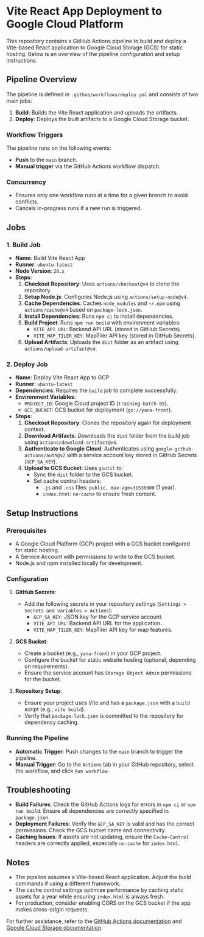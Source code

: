 # Vite React App Deployment to Google Cloud Platform

This repository contains a GitHub Actions pipeline to build and deploy a Vite-based React application to Google Cloud Storage (GCS) for static hosting. Below is an overview of the pipeline configuration and setup instructions.

## Pipeline Overview

The pipeline is defined in `.github/workflows/deploy.yml` and consists of two main jobs:
1. **Build**: Builds the Vite React application and uploads the artifacts.
2. **Deploy**: Deploys the built artifacts to a Google Cloud Storage bucket.

### Workflow Triggers
The pipeline runs on the following events:
- **Push** to the `main` branch.
- **Manual trigger** via the GitHub Actions workflow dispatch.

### Concurrency
- Ensures only one workflow runs at a time for a given branch to avoid conflicts.
- Cancels in-progress runs if a new run is triggered.

## Jobs

### 1. Build Job
- **Name**: Build Vite React App
- **Runner**: `ubuntu-latest`
- **Node Version**: `20.x`
- **Steps**:
  1. **Checkout Repository**: Uses `actions/checkout@v4` to clone the repository.
  2. **Setup Node.js**: Configures Node.js using `actions/setup-node@v4`.
  3. **Cache Dependencies**: Caches `node_modules` and `~/.npm` using `actions/cache@v4` based on `package-lock.json`.
  4. **Install Dependencies**: Runs `npm ci` to install dependencies.
  5. **Build Project**: Runs `npm run build` with environment variables:
     - `VITE_API_URL`: Backend API URL (stored in GitHub Secrets).
     - `VITE_MAP_TILER_KEY`: MapTiler API key (stored in GitHub Secrets).
  6. **Upload Artifacts**: Uploads the `dist` folder as an artifact using `actions/upload-artifact@v4`.

### 2. Deploy Job
- **Name**: Deploy Vite React App to GCP
- **Runner**: `ubuntu-latest`
- **Dependencies**: Requires the `build` job to complete successfully.
- **Environment Variables**:
  - `PROJECT_ID`: Google Cloud project ID (`training-batch-05`).
  - `GCS_BUCKET`: GCS bucket for deployment (`gs://yana-front`).
- **Steps**:
  1. **Checkout Repository**: Clones the repository again for deployment context.
  2. **Download Artifacts**: Downloads the `dist` folder from the build job using `actions/download-artifact@v4`.
  3. **Authenticate to Google Cloud**: Authenticates using `google-github-actions/auth@v2` with a service account key stored in GitHub Secrets (`GCP_SA_KEY`).
  4. **Upload to GCS Bucket**: Uses `gsutil` to:
     - Sync the `dist` folder to the GCS bucket.
     - Set cache control headers:
       - `.js` and `.css` files: `public, max-age=31536000` (1 year).
       - `index.html`: `no-cache` to ensure fresh content.

## Setup Instructions

### Prerequisites
- A Google Cloud Platform (GCP) project with a GCS bucket configured for static hosting.
- A Service Account with permissions to write to the GCS bucket.
- Node.js and npm installed locally for development.

### Configuration
1. **GitHub Secrets**:
   - Add the following secrets in your repository settings (`Settings > Secrets and variables > Actions`):
     - `GCP_SA_KEY`: JSON key for the GCP service account.
     - `VITE_API_URL`: Backend API URL for the application.
     - `VITE_MAP_TILER_KEY`: MapTiler API key for map features.

2. **GCS Bucket**:
   - Create a bucket (e.g., `yana-front`) in your GCP project.
   - Configure the bucket for static website hosting (optional, depending on requirements).
   - Ensure the service account has `Storage Object Admin` permissions for the bucket.

3. **Repository Setup**:
   - Ensure your project uses Vite and has a `package.json` with a `build` script (e.g., `vite build`).
   - Verify that `package-lock.json` is committed to the repository for dependency caching.

### Running the Pipeline
- **Automatic Trigger**: Push changes to the `main` branch to trigger the pipeline.
- **Manual Trigger**: Go to the `Actions` tab in your GitHub repository, select the workflow, and click `Run workflow`.

## Troubleshooting
- **Build Failures**: Check the GitHub Actions logs for errors in `npm ci` or `npm run build`. Ensure all dependencies are correctly specified in `package.json`.
- **Deployment Failures**: Verify the `GCP_SA_KEY` is valid and has the correct permissions. Check the GCS bucket name and connectivity.
- **Caching Issues**: If assets are not updating, ensure the `Cache-Control` headers are correctly applied, especially `no-cache` for `index.html`.

## Notes
- The pipeline assumes a Vite-based React application. Adjust the build commands if using a different framework.
- The cache control settings optimize performance by caching static assets for a year while ensuring `index.html` is always fresh.
- For production, consider enabling CORS on the GCS bucket if the app makes cross-origin requests.

For further assistance, refer to the [GitHub Actions documentation](https://docs.github.com/en/actions) and [Google Cloud Storage documentation](https://cloud.google.com/storage/docs).